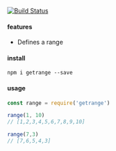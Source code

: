 [![Build Status](https://travis-ci.org/indatawetrust/valuecache.svg?branch=master)](https://travis-ci.org/indatawetrust/valuecache)

#### features
- Defines a range

#### install
```
npm i getrange --save
```

#### usage
```js
const range = require('getrange')

range(1, 10)
// [1,2,3,4,5,6,7,8,9,10]

range(7,3)
// [7,6,5,4,3]
```
